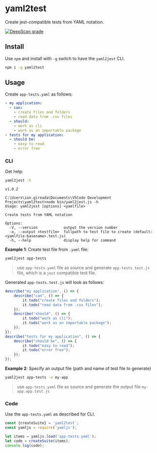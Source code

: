 # yaml2test

Create jest-compatible tests from YAML notation.

[![DeepScan grade](https://deepscan.io/api/teams/15501/projects/20018/branches/531871/badge/grade.svg)](https://deepscan.io/dashboard#view=project&tid=15501&pid=20018&bid=531871)

## Install

Use `npm` and install with `-g` switch to have the `yaml2jest` CLI.

```bash
npm i -g yaml2test
```

## Usage

Create `app-tests.yaml` as follows:

```yaml
- my application:
  - can:
    - create files and folders
    - read data from .csv files
  - should:
    - work as cli
    - work as an importable package
- tests for my application:
  - should be:
    - easy to read
    - error free
```

### CLI

Get help:

```bash
yaml2jest -h
```

```
v1.0.2

C:\Users\ion.gireada\Documents\VSCode Development Projects\yaml2test>node bin/yaml2jest.js -h                
Usage: yaml2jest [options] <yamlfile>

Create tests from YAML notation

Options:
  -V, --version            output the version number
  -o, --output <testfile>  fullpath to test file to create (default: <yamlfile-basename>.test.js)
  -h, --help               display help for command
```

**Example 1**: Create test file from `.yaml` file:

```bash
yaml2jest app-tests
```

> use `app-tests.yaml` file as source and generate `app-tests.test.js` file, which is a `jest` compatible test file.

Generated `app-tests.test.js` will look as follows:

```js
describe("my application", () => {
    describe("can", () => {
        it.todo("create files and folders");
        it.todo("read data from .csv files");
    });
    describe("should", () => {
        it.todo("work as cli");
        it.todo("work as an importable package");
    });
});
describe("tests for my application", () => {
    describe("should be", () => {
        it.todo("easy to read");
        it.todo("error free");
    });
});
```

**Example 2**: Specify an output file (path and name of test file to generate)

```bash
yaml2jest app-tests -o my-app
```

> use `app-tests.yaml` file as source and generate the output file `my-app.app.test.js`

### Code

Use the `app-tests.yaml` as described for CLI.

```js
const {createSuite} = 'yaml2test`;
const yamljs = require('yamljs');

let items = yamljs.load('app-tests.yaml');
let code = createSuite(items);
console.log(code);
```
